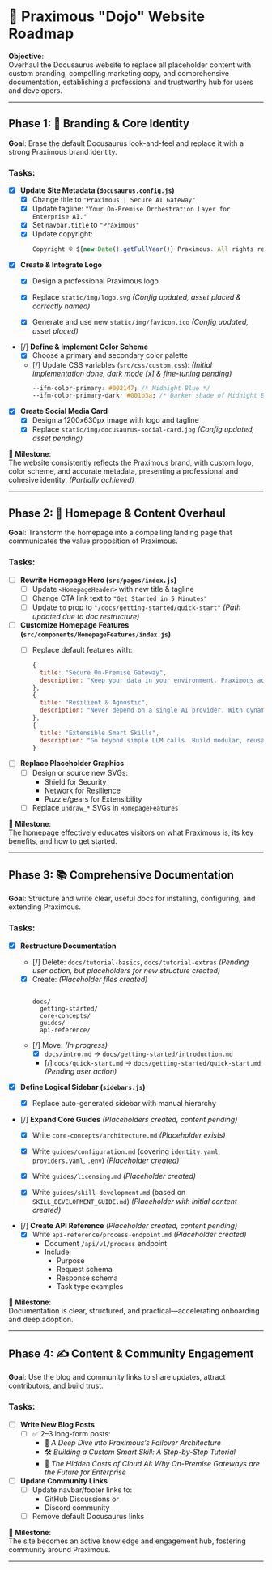 # 🧭 Praximous "Dojo" Website Roadmap

**Objective**:  
Overhaul the Docusaurus website to replace all placeholder content with custom branding, compelling marketing copy, and comprehensive documentation, establishing a professional and trustworthy hub for users and developers.

---

## Phase 1: 🎨 Branding & Core Identity

**Goal**: Erase the default Docusaurus look-and-feel and replace it with a strong Praximous brand identity.

### Tasks:

- [x] **Update Site Metadata (`docusaurus.config.js`)**  
  - [x] Change title to `"Praximous | Secure AI Gateway"`
  - [x] Update tagline: `"Your On-Premise Orchestration Layer for Enterprise AI."`
  - [x] Set `navbar.title` to `"Praximous"`
  - [x] Update copyright:
    ```js
    Copyright © ${new Date().getFullYear()} Praximous. All rights reserved.
    ```

- [x] **Create & Integrate Logo**  
  - [x] Design a professional Praximous logo  
  - [x] Replace `static/img/logo.svg` *(Config updated, asset placed & correctly named)*
  - [x] Generate and use new `static/img/favicon.ico` *(Config updated, asset placed)*


- [/] **Define & Implement Color Scheme**  
  - [x] Choose a primary and secondary color palette  
  - [/] Update CSS variables (`src/css/custom.css`): *(Initial implementation done, dark mode [x] & fine-tuning pending)*
    ```css
    --ifm-color-primary: #002147; /* Midnight Blue */
    --ifm-color-primary-dark: #001b3a; /* Darker shade of Midnight Blue */

    ```

- [x] **Create Social Media Card**  
  - [x] Design a 1200x630px image with logo and tagline  
  - [x] Replace `static/img/docusaurus-social-card.jpg` *(Config updated, asset pending)*

**🏁 Milestone**:  
The website consistently reflects the Praximous brand, with custom logo, color scheme, and accurate metadata, presenting a professional and cohesive identity. *(Partially achieved)*

---

## Phase 2: 📢 Homepage & Content Overhaul

**Goal**: Transform the homepage into a compelling landing page that communicates the value proposition of Praximous.

### Tasks:

- [ ] **Rewrite Homepage Hero (`src/pages/index.js`)**  
  - [ ] Update `<HomepageHeader>` with new title & tagline  
  - [ ] Change CTA link text to `"Get Started in 5 Minutes"`  
  - [ ] Update `to` prop to `"/docs/getting-started/quick-start"` *(Path updated due to doc restructure)*

- [ ] **Customize Homepage Features (`src/components/HomepageFeatures/index.js`)**  
  - [ ] Replace default features with:

    ```js
    {
      title: "Secure On-Premise Gateway",
      description: "Keep your data in your environment. Praximous acts as a central, secure orchestration layer, preventing sensitive information from being exposed to third-party services."
    },
    {
      title: "Resilient & Agnostic",
      description: "Never depend on a single AI provider. With dynamic failover and a pluggable architecture, Praximous ensures your applications remain operational and flexible."
    },
    {
      title: "Extensible Smart Skills",
      description: "Go beyond simple LLM calls. Build modular, reusable logic units—Smart Skills—to automate complex business processes and create powerful, context-aware workflows."
    }
    ```

- [ ] **Replace Placeholder Graphics**  
  - [ ] Design or source new SVGs:
    - Shield for Security
    - Network for Resilience
    - Puzzle/gears for Extensibility  
  - [ ] Replace `undraw_*` SVGs in `HomepageFeatures`

**🏁 Milestone**:  
The homepage effectively educates visitors on what Praximous is, its key benefits, and how to get started.

---

## Phase 3: 📚 Comprehensive Documentation

**Goal**: Structure and write clear, useful docs for installing, configuring, and extending Praximous.

### Tasks:

- [x] **Restructure Documentation**  
  - [/] Delete: `docs/tutorial-basics`, `docs/tutorial-extras` *(Pending user action, but placeholders for new structure created)*
  - [x] Create: *(Placeholder files created)*
    ```

    docs/
      getting-started/
      core-concepts/
      guides/
      api-reference/
    ```
  - [/] Move: *(In progress)*
    - [x] `docs/intro.md` → `docs/getting-started/introduction.md`
    - [/] `docs/quick-start.md` → `docs/getting-started/quick-start.md` *(Pending user action)*


- [x] **Define Logical Sidebar (`sidebars.js`)**  
  - [x] Replace auto-generated sidebar with manual hierarchy


- [/] **Expand Core Guides** *(Placeholders created, content pending)*
  - [x] Write `core-concepts/architecture.md` *(Placeholder exists)*
  - [x] Write `guides/configuration.md` (covering `identity.yaml`, `providers.yaml`, `.env`) *(Placeholder created)*
  - [x] Write `guides/licensing.md` *(Placeholder created)*
  - [x] Write `guides/skill-development.md` (based on `SKILL_DEVELOPMENT_GUIDE.md`) *(Placeholder with initial content created)*


- [/] **Create API Reference** *(Placeholder created, content pending)*
  - [x] Write `api-reference/process-endpoint.md` *(Placeholder created)*
    - Document `/api/v1/process` endpoint
    - Include:
      - Purpose
      - Request schema
      - Response schema
      - Task type examples

**🏁 Milestone**:  
Documentation is clear, structured, and practical—accelerating onboarding and deep adoption.

---

## Phase 4: ✍️ Content & Community Engagement

**Goal**: Use the blog and community links to share updates, attract contributors, and build trust.

### Tasks:

- [ ] **Write New Blog Posts**
  - [ ] ✅ 2–3 long-form posts:
    - 🧠 *A Deep Dive into Praximous’s Failover Architecture*
    - 🛠️ *Building a Custom Smart Skill: A Step-by-Step Tutorial*
    - 💼 *The Hidden Costs of Cloud AI: Why On-Premise Gateways are the Future for Enterprise*

- [ ] **Update Community Links**
  - [ ] Update navbar/footer links to:
    - GitHub Discussions or
    - Discord community
  - [ ] Remove default Docusaurus links

**🏁 Milestone**:  
The site becomes an active knowledge and engagement hub, fostering community around Praximous.

---
